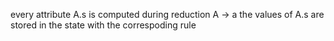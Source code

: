 every attribute A.s is computed during reduction A -> a
the values of A.s are stored in the state with the correspoding rule